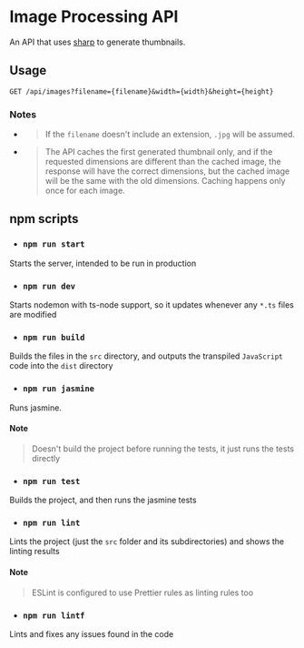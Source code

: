 # Image Processing API

An API that uses [sharp](https://github.com/lovell/sharp) to generate thumbnails.

## Usage

`GET /api/images?filename={filename}&width={width}&height={height}`

### Notes

- >If the `filename` doesn't include an extension, `.jpg` will be assumed.

- >The API caches the first generated thumbnail only, and if the requested dimensions are different than the cached image, the response will have the correct dimensions, but the cached image will be the same with the old dimensions. Caching happens only once for each image.

## npm scripts

- ### `npm run start`

Starts the server, intended to be run in production

- ### `npm run dev`

Starts nodemon with ts-node support, so it updates whenever any `*.ts` files are modified

- ### `npm run build`

Builds the files in the `src` directory, and outputs the transpiled `JavaScript` code into the `dist` directory

- ### `npm run jasmine`

Runs jasmine.

#### Note

>Doesn't build the project before running the tests, it just runs the tests directly

- ### `npm run test`

Builds the project, and then runs the jasmine tests

- ### `npm run lint`

Lints the project (just the `src` folder and its subdirectories) and shows the linting results

#### Note

>ESLint is configured to use Prettier rules as linting rules too

- ### `npm run lintf`

Lints and fixes any issues found in the code